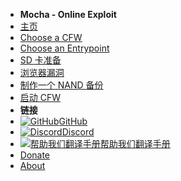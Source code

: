 - **Mocha - Online Exploit**
- [主页](../../introduction)
- [Choose a CFW](../../cfw-choice)
- [Choose an Entrypoint](../entrypoint-choice)
- [SD 卡准备](sd-preparation)
- [浏览器漏洞](browser-exploit)
- [制作一个 NAND 备份](nand-backup)
- [启动 CFW](launching-cfw)
- **链接**
- [![GitHub](https://icongr.am/simple/github.svg?color=808080&size=16)GitHub](https://github.com/hacks-guide/Guide-WiiU)
- [![Discord](https://icongr.am/simple/discord.svg?colored&size=16)Discord](https://discord.gg/C29hYvh)
- [![帮助我们翻译手册](https://icongr.am/material/translate.svg?color=808080&size=16)帮助我们翻译手册](https://hacks-guide.crowdin.com/u/projects/10)
- [Donate](../../donations)
- [About](../../about)